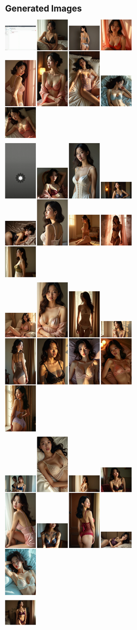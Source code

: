 # Generated Images



<img src="2025_08_03_01.webp" width="100"/> <img src="2025_08_03_02.webp" width="100"/> <img src="2025_08_03_03.webp" width="100"/> <img src="2025_08_03_04.webp" width="100"/> <img src="2025_08_03_05.webp" width="100"/> <img src="2025_08_03_06.webp" width="100"/> <img src="2025_08_03_07.webp" width="100"/> <img src="2025_08_03_08.webp" width="100"/> <img src="2025_08_03_09.webp" width="100"/>

<img src="2025_08_03_10.webp" width="100"/> <img src="2025_08_03_11.webp" width="100"/> <img src="2025_08_03_12.webp" width="100"/> <img src="2025_08_03_13.webp" width="100"/> <img src="2025_08_03_14.webp" width="100"/> <img src="2025_08_03_15.webp" width="100"/> <img src="2025_08_03_16.webp" width="100"/> <img src="2025_08_03_17.webp" width="100"/> <img src="2025_08_03_18.webp" width="100"/>

<img src="2025_08_03_19.webp" width="100"/> <img src="2025_08_03_20.webp" width="100"/> <img src="2025_08_03_21.webp" width="100"/> <img src="2025_08_03_22.webp" width="100"/> <img src="2025_08_03_23.webp" width="100"/> <img src="2025_08_03_24.webp" width="100"/> <img src="2025_08_03_25.webp" width="100"/> <img src="2025_08_03_26.webp" width="100"/> <img src="2025_08_03_27.webp" width="100"/>

<img src="2025_08_03_28.webp" width="100"/> <img src="2025_08_03_29.webp" width="100"/> <img src="2025_08_03_30.webp" width="100"/> <img src="2025_08_03_31.webp" width="100"/> <img src="2025_08_03_32.webp" width="100"/> <img src="2025_08_03_33.webp" width="100"/> <img src="2025_08_03_34.webp" width="100"/> <img src="2025_08_03_35.webp" width="100"/> <img src="2025_08_03_36.webp" width="100"/>

<img src="2025_08_03_37.webp" width="100"/>